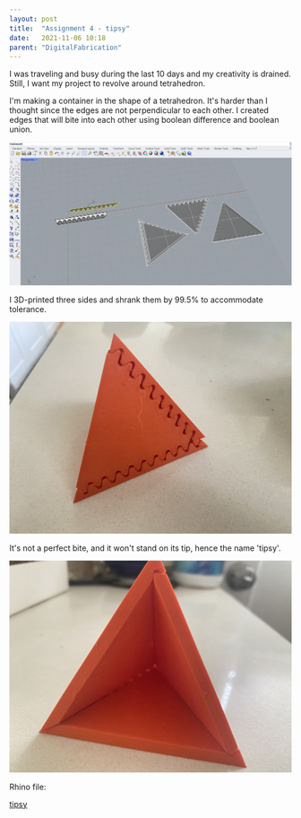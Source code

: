 ```yaml
---
layout: post
title:  "Assignment 4 - tipsy"
date:   2021-11-06 10:18
parent: "DigitalFabrication"
---
```

I was traveling and busy during the last 10 days and my creativity is drained. Still, I want my project to revolve around tetrahedron.

I'm making a container in the shape of a tetrahedron. It's harder than I thought since the edges are not perpendicular to each other. I created edges that will bite into each other using boolean difference and boolean union.


![model](../files/533_4/model.PNG)

I 3D-printed three sides and shrank them by 99.5% to accommodate tolerance.

![seam](../files/533_4/IMG_2109.JPG)

It's not a perfect bite, and it won't stand on its tip, hence the name 'tipsy'.

![open](../files/533_4/IMG_2110.JPG)



Rhino file:

[tipsy](../files/533_4/assignment4.3dm)

